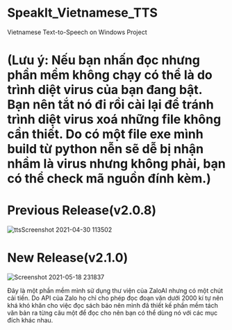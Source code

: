 # SpeakIt_Vietnamese_TTS
Vietnamese Text-to-Speech on Windows Project

# (Lưu ý: Nếu bạn nhấn đọc nhưng phần mềm không chạy có thể là do trình diệt virus của bạn đang bật. Bạn nên tắt nó đi rồi cài lại để tránh trình diệt virus xoá những file không cần thiết. Do có một file exe mình build từ python nễn sẽ dễ bị nhận nhầm là virus nhưng không phải, bạn có thể check mã nguồn đính kèm.)

# Previous Release(v2.0.8)

![ttsScreenshot 2021-04-30 113502](https://user-images.githubusercontent.com/48487157/116680887-6fe05380-a9d6-11eb-9776-bd7b812c5ecf.png)

# New Release(v2.1.0)

![Screenshot 2021-05-18 231837](https://user-images.githubusercontent.com/48487157/118687595-673da900-b82f-11eb-84f4-a85fa1075ac1.png)

Đây là một phần mềm mình sử dụng thư viện của ZaloAI nhưng có một chút cải tiến.
Do API của Zalo họ chỉ cho phép đọc đoạn văn dưới 2000 kí tự nên khá khó khăn cho việc đọc sách báo nên mình đã thiết kế phần mềm tách văn bản ra từng câu một để đọc cho nên bạn có thể dùng nó với các mục đích khác nhau.
